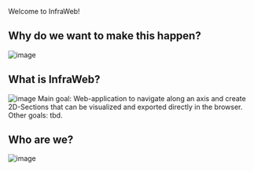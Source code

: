 Welcome to InfraWeb!

## Why do we want to make this happen?
![image](https://github.com/Tugark/infraweb/assets/35687245/c6c617c6-ea09-4b21-b2b6-5047c36ffa67)

## What is InfraWeb?
![image](https://github.com/Tugark/infraweb/assets/35687245/4fce2d12-8378-4d92-80bc-2d69813e4cd6)
Main goal: Web-application to navigate along an axis and create 2D-Sections that can be visualized and exported directly in the browser.
Other goals: tbd.

## Who are we?
![image](https://github.com/Tugark/infraweb/assets/35687245/db9ef92a-5291-43de-bb2c-16067d9ec300)
